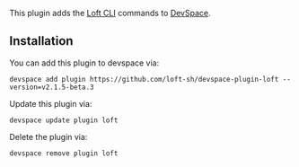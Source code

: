 This plugin adds the [Loft CLI](https://github.com/loft-sh/loft) commands to [DevSpace](https://github.com/loft-sh/devspace). 

## Installation

You can add this plugin to devspace via:
```
devspace add plugin https://github.com/loft-sh/devspace-plugin-loft --version=v2.1.5-beta.3
```

Update this plugin via:
```
devspace update plugin loft
```

Delete the plugin via:
```
devspace remove plugin loft
```
